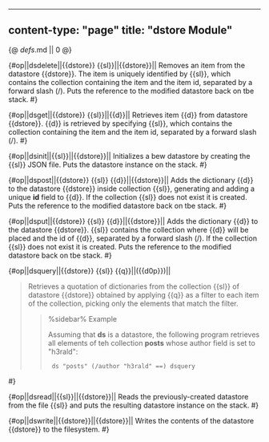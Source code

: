 -----
content-type: "page"
title: "dstore Module"
-----
{@ _defs_.md || 0 @}

{#op||dsdelete||{{dstore}} {{sl}}||{{dstore}}||
Removes an item from the datastore {{dstore}}. The item is uniquely identified by {{sl}}, which contains the collection containing the item and the item id, separated by a forward slash (/). Puts the reference to the modified datastore back on tbe stack.
 #}

{#op||dsget||{{dstore}} {{sl}}||{{d}}||
Retrieves item {{d}} from datastore {{dstore}}. {{d}} is retrieved by specifying {{sl}}, which contains the collection containing the item and the item id, separated by a forward slash (/).
 #}

{#op||dsinit||{{sl}}||{{dstore}}||
Initializes a bew datastore by creating the {{sl}} JSON file. Puts the datastore instance on the stack. #}

{#op||dspost||{{dstore}} {{sl}} {{d}}||{{dstore}}||
Adds the dictionary {{d}} to the datastore {{dstore}} inside collection {{sl}}, generating and adding a unique **id** field to {{d}}. If the collection {{sl}} does not exist it is created. Puts the reference to the modified datastore back on tbe stack.
 #}

{#op||dsput||{{dstore}} {{sl}} {{d}}||{{dstore}}||
Adds the dictionary {{d}} to the datastore {{dstore}}. {{sl}} contains the collection where {{d}} will be placed and the id of {{d}}, separated by a forward slash (/). If the collection {{sl}} does not exist it is created. Puts the reference to the modified datastore back on tbe stack.
 #}

{#op||dsquery||{{dstore}} {{sl}} {{q}}||({{d0p}})||
> Retrieves a quotation of dictionaries from the collection {{sl}} of datastore {{dstore}} obtained by applying {{q}} as a filter to each item of the collection, picking only the elements that match the filter.
>
> > %sidebar%
> > Example
> >
> > Assuming that **ds** is a datastore, the following program retrieves all elements of teh collection **posts** whose author field is set to "h3rald":
> >
> >      ds "posts" (/author "h3rald" ==) dsquery
 #}

{#op||dsread||{{sl}}||{{dstore}}||
Reads the previously-created datastore from the file {{sl}} and puts the resulting datastore instance on the stack.
 #}

{#op||dswrite||{{dstore}}||{{dstore}}||
Writes the contents of the datastore {{dstore}} to the filesystem.
 #}

